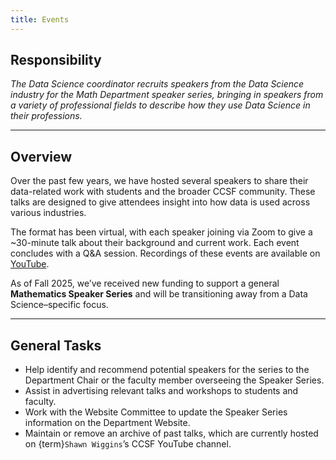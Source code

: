 ```yaml
---
title: Events
---
```


## Responsibility
_The Data Science coordinator recruits speakers from the Data Science industry for the Math Department speaker series, bringing in speakers from a variety of professional fields to describe how they use Data Science in their professions._

---

## Overview
Over the past few years, we have hosted several speakers to share their data-related work with students and the broader CCSF community. These talks are designed to give attendees insight into how data is used across various industries.

The format has been virtual, with each speaker joining via Zoom to give a ~30-minute talk about their background and current work. Each event concludes with a Q&A session. Recordings of these events are available on [YouTube](https://www.youtube.com/watch?v=Fu1vBo0HR3Y&list=PLDHNuYFn2lPMa-arWNI5XIONq2i-JfWN-).

As of Fall 2025, we’ve received new funding to support a general **Mathematics Speaker Series** and will be transitioning away from a Data Science–specific focus.

---

## General Tasks
- Help identify and recommend potential speakers for the series to the Department Chair or the faculty member overseeing the Speaker Series.
- Assist in advertising relevant talks and workshops to students and faculty.
- Work with the Website Committee to update the Speaker Series information on the Department Website.
- Maintain or remove an archive of past talks, which are currently hosted on {term}`Shawn Wiggins`’s CCSF YouTube channel.
